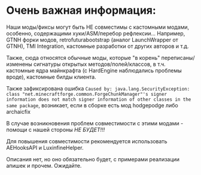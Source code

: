 # Очень важная информация:
Наши моды/фиксы могут быть НЕ совместимы с кастомными модами, особенно, содержащими хуки/ASM/перебор рефлексии...
Например, GTNH форки модов, retrofuturabootstrap (аналог LaunchWrapper от GTNH), TMI Integration,
кастомные разработки от других авторов и т.д.

Также, сюда относятся обычные моды, которые "в корень" переписаны/изменены сигнатуры открытых методов/полей/классов,
в т.ч. кастомные ядра майнкрафта (с HardEngine наблюдались проблемы вроде), кастомные билды клиента.

Также зафиксирована ошибка `Caused by: java.lang.SecurityException: class "net.minecraftforge.common.ForgeChunkManager"'s signer information does not match signer information of other classes in the same package`,
возникает, если в сборке есть мод hodgepodge либо archaicfix

В случае возникновения проблем совместимости с этими модами - помощи с нашей стороны *НЕ БУДЕТ!!!*

Для повышения совместимости рекомендуется использовать AEHooksAPI и LuxinfineHelper.

Описания нет, но оно обязательно будет, с примерами реализации апишек и прочем. Ожидайте.